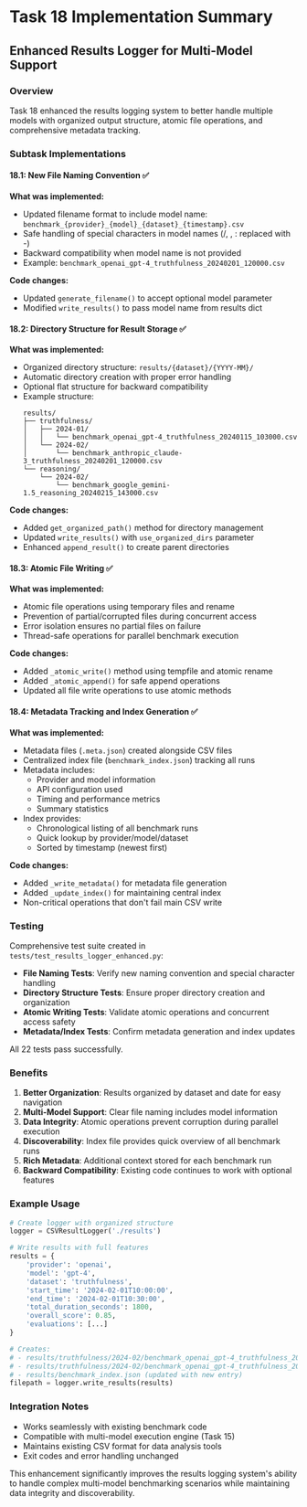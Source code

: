 # Task 18 Implementation Summary

## Enhanced Results Logger for Multi-Model Support

### Overview
Task 18 enhanced the results logging system to better handle multiple models with organized output structure, atomic file operations, and comprehensive metadata tracking.

### Subtask Implementations

#### 18.1: New File Naming Convention ✅
**What was implemented:**
- Updated filename format to include model name: `benchmark_{provider}_{model}_{dataset}_{timestamp}.csv`
- Safe handling of special characters in model names (/, \, : replaced with -)
- Backward compatibility when model name is not provided
- Example: `benchmark_openai_gpt-4_truthfulness_20240201_120000.csv`

**Code changes:**
- Updated `generate_filename()` to accept optional model parameter
- Modified `write_results()` to pass model name from results dict

#### 18.2: Directory Structure for Result Storage ✅
**What was implemented:**
- Organized directory structure: `results/{dataset}/{YYYY-MM}/`
- Automatic directory creation with proper error handling
- Optional flat structure for backward compatibility
- Example structure:
  ```
  results/
  ├── truthfulness/
  │   ├── 2024-01/
  │   │   └── benchmark_openai_gpt-4_truthfulness_20240115_103000.csv
  │   └── 2024-02/
  │       └── benchmark_anthropic_claude-3_truthfulness_20240201_120000.csv
  └── reasoning/
      └── 2024-02/
          └── benchmark_google_gemini-1.5_reasoning_20240215_143000.csv
  ```

**Code changes:**
- Added `get_organized_path()` method for directory management
- Updated `write_results()` with `use_organized_dirs` parameter
- Enhanced `append_result()` to create parent directories

#### 18.3: Atomic File Writing ✅
**What was implemented:**
- Atomic file operations using temporary files and rename
- Prevention of partial/corrupted files during concurrent access
- Error isolation ensures no partial files on failure
- Thread-safe operations for parallel benchmark execution

**Code changes:**
- Added `_atomic_write()` method using tempfile and atomic rename
- Added `_atomic_append()` for safe append operations
- Updated all file write operations to use atomic methods

#### 18.4: Metadata Tracking and Index Generation ✅
**What was implemented:**
- Metadata files (`.meta.json`) created alongside CSV files
- Centralized index file (`benchmark_index.json`) tracking all runs
- Metadata includes:
  - Provider and model information
  - API configuration used
  - Timing and performance metrics
  - Summary statistics
- Index provides:
  - Chronological listing of all benchmark runs
  - Quick lookup by provider/model/dataset
  - Sorted by timestamp (newest first)

**Code changes:**
- Added `_write_metadata()` for metadata file generation
- Added `_update_index()` for maintaining central index
- Non-critical operations that don't fail main CSV write

### Testing
Comprehensive test suite created in `tests/test_results_logger_enhanced.py`:
- **File Naming Tests**: Verify new naming convention and special character handling
- **Directory Structure Tests**: Ensure proper directory creation and organization
- **Atomic Writing Tests**: Validate atomic operations and concurrent access safety
- **Metadata/Index Tests**: Confirm metadata generation and index updates

All 22 tests pass successfully.

### Benefits
1. **Better Organization**: Results organized by dataset and date for easy navigation
2. **Multi-Model Support**: Clear file naming includes model information
3. **Data Integrity**: Atomic operations prevent corruption during parallel execution
4. **Discoverability**: Index file provides quick overview of all benchmark runs
5. **Rich Metadata**: Additional context stored for each benchmark run
6. **Backward Compatibility**: Existing code continues to work with optional features

### Example Usage
```python
# Create logger with organized structure
logger = CSVResultLogger('./results')

# Write results with full features
results = {
    'provider': 'openai',
    'model': 'gpt-4',
    'dataset': 'truthfulness',
    'start_time': '2024-02-01T10:00:00',
    'end_time': '2024-02-01T10:30:00',
    'total_duration_seconds': 1800,
    'overall_score': 0.85,
    'evaluations': [...]
}

# Creates:
# - results/truthfulness/2024-02/benchmark_openai_gpt-4_truthfulness_20240201_100000.csv
# - results/truthfulness/2024-02/benchmark_openai_gpt-4_truthfulness_20240201_100000.meta.json
# - results/benchmark_index.json (updated with new entry)
filepath = logger.write_results(results)
```

### Integration Notes
- Works seamlessly with existing benchmark code
- Compatible with multi-model execution engine (Task 15)
- Maintains existing CSV format for data analysis tools
- Exit codes and error handling unchanged

This enhancement significantly improves the results logging system's ability to handle complex multi-model benchmarking scenarios while maintaining data integrity and discoverability.